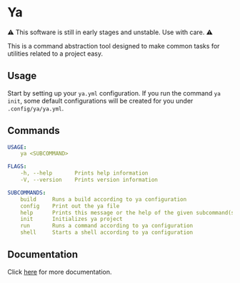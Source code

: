 # Ya

:warning: This software is still in early stages and unstable. Use with care. :warning:

This is a command abstraction tool designed to make common tasks for utilities related to a project easy.

## Usage

Start by setting up your `ya.yml` configuration. If you run the command `ya init`, some default configurations will be created for you under `.config/ya/ya.yml`.

## Commands

```yaml
USAGE:
    ya <SUBCOMMAND>

FLAGS:
    -h, --help       Prints help information
    -V, --version    Prints version information

SUBCOMMANDS:
    build     Runs a build according to ya configuration
    config    Print out the ya file
    help      Prints this message or the help of the given subcommand(s)
    init      Initializes ya project
    run       Runs a command according to ya configuration
    shell     Starts a shell according to ya configuration
```

## Documentation

Click [here](/docs) for more documentation.
